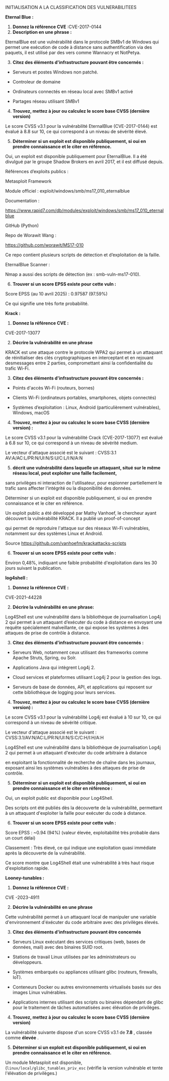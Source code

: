 INITIALISATION A LA CLASSIFICATION DES VULNERABILITEES


**Eternal Blue :**

1. **Donnez la référence CVE** :CVE-2017-0144
3. **Description en une phrase :**

EternalBlue est une vulnérabilité dans le protocole SMBv1 de Windows qui permet une exécution de code à distance sans authentification via des paquets, il est utilisé par des vers comme Wannacry et NotPetya.

3. **Citez des éléments d'infrastructure pouvant être concernés :**

* Serveurs et postes Windows non patché.
* Controleur de domaine

* Ordinateurs connectés en réseau local avec SMBv1 activé
* Partages réseau utilisant SMBv1


4. **Trouvez, mettez à jour ou calculez le score base CVSS (dernière version)**

Le score CVSS v3.1 pour la vulnérabilité EternalBlue (CVE-2017-0144) est évalué à 8.8 sur 10, ce qui correspond à un niveau de sévérité élevé. 


5. **Déterminer si un exploit est disponible publiquement, si oui en prendre connaissance et le citer en référence.**

Oui, un exploit est disponible publiquement pour EternalBlue. Il a été divulgué par le groupe Shadow Brokers en avril 2017, et il est diffusé depuis.

Références d’exploits publics :

Metasploit Framework

Module officiel : exploit/windows/smb/ms17_010_eternalblue

Documentation :

https://www.rapid7.com/db/modules/exploit/windows/smb/ms17_010_eternalblue

GitHub (Python)

Repo de Worawit Wang :

https://github.com/worawit/MS17-010

Ce repo contient plusieurs scripts de détection et d’exploitation de la faille.

EternalBlue Scanner :

Nmap a aussi des scripts de détection (ex : smb-vuln-ms17-010).


6. **Trouver si un score EPSS existe pour cette vuln :**

Score EPSS (au 10 avril 2025) : 0.97587 (97.59%)

Ce qui signifie une très forte probabilité.



**Krack :**

1. **Donnez la référence CVE :**

CVE-2017-13077

2. **Décrire la vulnérabilité en une phrase**

KRACK est une attaque contre le protocole WPA2 qui permet à un attaquant de réinitialiser des clés cryptographiques en interceptant et en rejouant desmessages entre 2 parties, compromettant ainsi la confidentialité du trafic Wi-Fi.

3. **Citez des éléments d'infrastructure pouvant être concernés :**

* Points d'accès Wi-Fi (routeurs, bornes)
* Clients Wi-Fi (ordinateurs portables, smartphones, objets connectés)

* Systèmes d’exploitation : Linux, Android (particulièrement vulnérables), Windows, macOS

4. **Trouvez, mettez à jour ou calculez le score base CVSS (dernière version) :**

Le score CVSS v3.1 pour la vulnérabilité Crack (CVE-2017-13077) est évalué à 6.8 sur 10, ce qui correspond à un niveau de sévérité medium.

Le vecteur d'attaque associé est le suivant : CVSS:3.1 AV:A/AC:L/PR:N/UI:N/S:U/C:L/I:N/A:N

5. **décrit une vulnérabilité dans laquelle un attaquant, situé sur le même réseau local, peut exploiter une faille facilement,**

sans privilèges ni interaction de l'utilisateur, pour espionner partiellement le trafic sans affecter l'intégrité ou la disponibilité des données.

Déterminer si un exploit est disponible publiquement, si oui en prendre connaissance et le citer en référence.

Un exploit public a été développé par Mathy Vanhoef, le chercheur ayant découvert la vulnérabilité KRACK. Il a publié un proof-of-concept

qui permet de reproduire l'attaque sur des réseaux Wi-Fi vulnérables, notamment sur des systèmes Linux et Android.

Source https://github.com/vanhoefm/krackattacks-scripts

6. **Trouver si un score EPSS existe pour cette vuln :**

Environ 0,48%, indiquant une faible probabilité d'exploitation dans les 30 jours suivant la publication.

**log4shell :**

1. **Donnez la référence CVE :**

CVE-2021-44228

2. **Décrire la vulnérabilité en une phrase:**

Log4Shell est une vulnérabilité dans la bibliothèque de journalisation Log4j 2 qui permet à un attaquant d’exécuter du code à distance en envoyant une requête spécialement malveillante, ce qui expose les systèmes à des attaques de prise de contrôle à distance.

3. **Citez des éléments d'infrastructure pouvant être concernés :**

* Serveurs Web, notamment ceux utilisant des frameworks comme Apache Struts, Spring, ou Solr.
* Applications Java qui intègrent Log4j 2.

* Cloud services et plateformes utilisant Log4j 2 pour la gestion des logs.
* Serveurs de base de données, API, et applications qui reposent sur cette bibliothèque de logging pour leurs services.

4. **Trouvez, mettez à jour ou calculez le score base CVSS (dernière version) :**

Le score CVSS v3.1 pour la vulnérabilité Log4j est évalué à 10 sur 10, ce qui correspond à un niveau de sévérité critique.

Le vecteur d'attaque associé est le suivant : CVSS:3.1/AV:N/AC:L/PR:N/UI:N/S:C/C:H/I:H/A:H

Log4Shell est une vulnérabilité dans la bibliothèque de journalisation Log4j 2 qui permet à un attaquant d'exécuter du code arbitraire à distance

en exploitant la fonctionnalité de recherche de chaîne dans les journaux, exposant ainsi les systèmes vulnérables à des attaques de prise de contrôle.

5. **Déterminer si un exploit est disponible publiquement, si oui en prendre connaissance et le citer en référence :**

Oui, un exploit public est disponible pour Log4Shell.

Des scripts ont été publiés dès la découverte de la vulnérabilité, permettant à un attaquant d'exploiter la faille pour exécuter du code à distance.

6. **Trouver si un score EPSS existe pour cette vuln :**

Score EPSS : ~0.94 (94%) (valeur élevée, exploitabilité très probable dans un court délai)

Classement : Très élevé, ce qui indique une exploitation quasi immédiate après la découverte de la vulnérabilité.

Ce score montre que Log4Shell était une vulnérabilité à très haut risque d'exploitation rapide.


**Looney-tunables :**

1. **Donnez la référence CVE :**

CVE -2023-4911

2. **Décrire la vulnérabilité en une phrase**

Cette vulnérabilité permet à un attaquant local de manipuler une variable d'environnement d'éxécuter du code arbitraire avec des privilèges élevés.

3. **Citez des éléments d'infrastructure pouvant être concernés**

* Serveurs Linux exécutant des services critiques (web, bases de données, mail) avec des binaires SUID root.
* Stations de travail Linux utilisées par les administrateurs ou développeurs.

* Systèmes embarqués ou appliances utilisant glibc (routeurs, firewalls, IoT).
* Conteneurs Docker ou autres environnements virtualisés basés sur des images Linux vulnérables.

* Applications internes utilisant des scripts ou binaires dépendant de glibc pour le traitement de tâches automatisées avec élévation de privilèges.



4. **Trouvez, mettez à jour ou calculez le score base CVSS (dernière version)**

La vulnérabilité suivante dispose d'un score CVSS v3.1 de  **7.8** , classée comme  **élevée** .


5. **Déterminer si un exploit est disponible publiquement, si oui en prendre connaissance et le citer en référence.**

Un module Metasploit est disponible, (`linux/local/glibc_tunables_priv_esc` (vérifie la version vulnérable et tente l'élévation de privilèges.)
